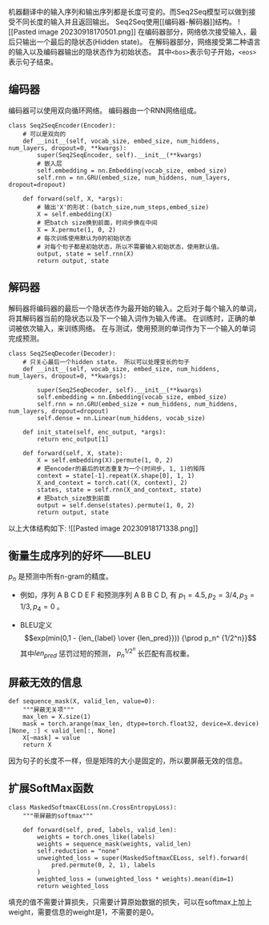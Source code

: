 机器翻译中的输入序列和输出序列都是长度可变的。而Seq2Seq模型可以做到接受不同长度的输入并且返回输出。
Seq2Seq使用[[编码器-解码器]]结构。
![[Pasted image 20230918170501.png]]
在编码器部分，网络依次接受输入，最后只输出一个最后的隐状态(Hidden state)。
在解码器部分，网络接受第二种语言的输入以及编码器输出的隐状态作为初始状态。
其中`<bos>`表示句子开始，`<eos>`表示句子结束。


## 编码器

编码器可以使用双向循环网络。
编码器由一个RNN网络组成。
```
class Seq2SeqEncoder(Encoder):  
    # 可以是双向的  
    def __init__(self, vocab_size, embed_size, num_hiddens, num_layers, dropout=0, **kwargs):  
        super(Seq2SeqEncoder, self).__init__(**kwargs)  
        # 嵌入层  
        self.embedding = nn.Embedding(vocab_size, embed_size)  
        self.rnn = nn.GRU(embed_size, num_hiddens, num_layers, dropout=dropout)  
  
    def forward(self, X, *args):  
        # 输出'X'的形状：(batch_size,num_steps,embed_size)  
        X = self.embedding(X)  
        # 把batch size换到前面，时间步换在中间  
        X = X.permute(1, 0, 2)  
        # 每次训练使用默认为0的初始状态  
        # 对每个句子都是初始状态，所以不需要输入初始状态，使用默认值。
        output, state = self.rnn(X)  
        return output, state
```


## 解码器

解码器将编码器的最后一个隐状态作为最开始的输入。之后对于每个输入的单词，将其解码器当前的隐状态以及下一个输入词作为输入传递。
在训练时，正确的单词被依次输入，来训练网络。
在与测试，使用预测的单词作为下一个输入的单词完成预测。
```
class Seq2SeqDecoder(Decoder):  
    # 只关心最后一个hidden state， 所以可以处理变长的句子  
    def __init__(self, vocab_size, embed_size, num_hiddens, num_layers, dropout=0, **kwargs):  
    
        super(Seq2SeqDecoder, self).__init__(**kwargs)  
        self.embedding = nn.Embedding(vocab_size, embed_size)  
        self.rnn = nn.GRU(embed_size + num_hiddens, num_hiddens, num_layers, dropout=dropout)  
        self.dense = nn.Linear(num_hiddens, vocab_size)  

    def init_state(self, enc_output, *args):  
        return enc_output[1]  
  
    def forward(self, X, state):  
        X = self.embedding(X).permute(1, 0, 2)  
        # 把encoder的最后的状态重复为一个(时间步, 1, 1)的矩阵  
        context = state[-1].repeat(X.shape[0], 1, 1)  
        X_and_context = torch.cat((X, context), 2)  
        states, state = self.rnn(X_and_context, state)  
        # 把batch_size放到前面  
        output = self.dense(states).permute(1, 0, 2)  
        return output, state
```

以上大体结构如下:
![[Pasted image 20230918171338.png]]

## 衡量生成序列的好坏——BLEU

$p_n$ 是预测中所有n-gram的精度。
* 例如，序列 A B C D E F 和预测序列 A B B C D, 有 $p_1=4.5, p_2=3/4, p_3=1/3, p_4=0$ 。

* BLEU定义
$$exp(min(0,1 - {len_{label} \over {len_pred}})) {\prod p_n^
{1/2^n}}$$
其中$len_{pred}$ 惩罚过短的预测， $p_n^{1/2^n}$ 长匹配有高权重。

## 屏蔽无效的信息
```
def sequence_mask(X, valid_len, value=0):  
    """屏蔽无关项"""  
    max_len = X.size(1)  
    mask = torch.arange(max_len, dtype=torch.float32, device=X.device)[None, :] < valid_len[:, None]  
    X[~mask] = value  
    return X
```
因为句子的长度不一样，但是矩阵的大小是固定的，所以要屏蔽无效的信息。


## 扩展SoftMax函数
```
class MaskedSoftmaxCELoss(nn.CrossEntropyLoss):  
    """带屏蔽的softmax"""  
  
    def forward(self, pred, labels, valid_len):  
        weights = torch.ones_like(labels)  
        weights = sequence_mask(weights, valid_len)  
        self.reduction = "none"  
        unweighted_loss = super(MaskedSoftmaxCELoss, self).forward(  
            pred.permute(0, 2, 1), labels  
        )  
        weighted_loss = (unweighted_loss * weights).mean(dim=1)  
        return weighted_loss
```
填充的值不需要计算损失，只需要计算原始数据的损失，可以在softmax上加上weight，需要信息的weight是1，不需要的是0。

